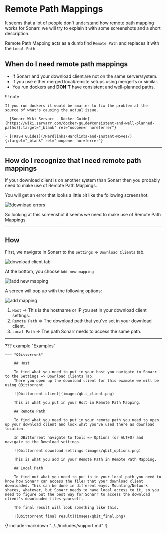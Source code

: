 # Remote Path Mappings

It seems that a lot of people don't understand how remote path mapping works for Sonarr. we will try to explain it with some screenshots and a short description.

Remote Path Mapping acts as a dumb find `Remote Path` and replaces it with the `Local Path`

## When do I need remote path mappings

- If Sonarr and your download client are not on the same server/system.
- If you use either merged local/remote setups using mergerfs or similar.
- You run dockers and **DON'T** have consistent and well-planned paths.

!!! note

    If you run dockers it would be smarter to fix the problem at the source of what's causing the actual issue.

    - [Sonarr Wiki Servarr - Docker Guide](https://wiki.servarr.com/docker-guide#consistent-and-well-planned-paths){:target="_blank" rel="noopener noreferrer"}

    - [TRaSH Guides](/Hardlinks/Hardlinks-and-Instant-Moves/){:target="_blank" rel="noopener noreferrer"}

---

## How do I recognize that I need remote path mappings

If your download client is on another system than Sonarr then you probably need to make use of Remote Path Mappings.

You will get an error that looks a little bit like the following screenshot.

![!download errors](images/dl_error.png)

So looking at this screenshot it seems we need to make use of Remote Path Mappings

---

## How

First, we navigate in Sonarr to the `Settings` => `Download Clients` tab.

![download client tab](images/cl_cli_tab.png)

At the bottom, you choose `Add new mapping`

![!add new mapping](images/new_mapping.png)

A screen will pop up with the following options:

![add mapping](images/mapping.png)

1. `Host` => This is the hostname or IP you set in your download client settings.
1. `Remote Path` => The download path that you've set in your download client.
1. `Local Path` => The path Sonarr needs to access the same path.

---

??? example "Examples"

    === "QBittorrent"

        ## Host

        To find what you need to put in your host you navigate in Sonarr to the Settings => Download Clients Tab.
        There you open up the download client for this example we will be using QBittorrent

        ![Qbittorrent client](images/qbit_client.png)

        This is what you put in your Host in Remote Path Mapping.

        ## Remote Path

        To find what you need to put in your remote path you need to open up your download client and look what you've used there as download location.

        In QBittorrent navigate to Tools => Options (or ALT+O) and navigate to the Download settings.

        ![Qbittorrent download settings](images/qbit_options.png)

        This is what you add in your Remote Path in Remote Path Mapping.

        ## Local Path

        To find out what you need to put in in your local path you need to know how Sonarr can access the files that your download client downloaded. This can be done in different ways. Mounting/Network shares, whatever, but Sonarr needs to have local access to it, so you need to figure out the best way for Sonarr to access the download client's downloaded files yourself.

        The final result will look something like this.

        ![Qbittorrent final result](images/qbit_final.png)

{! include-markdown "../../includes/support.md" !}
